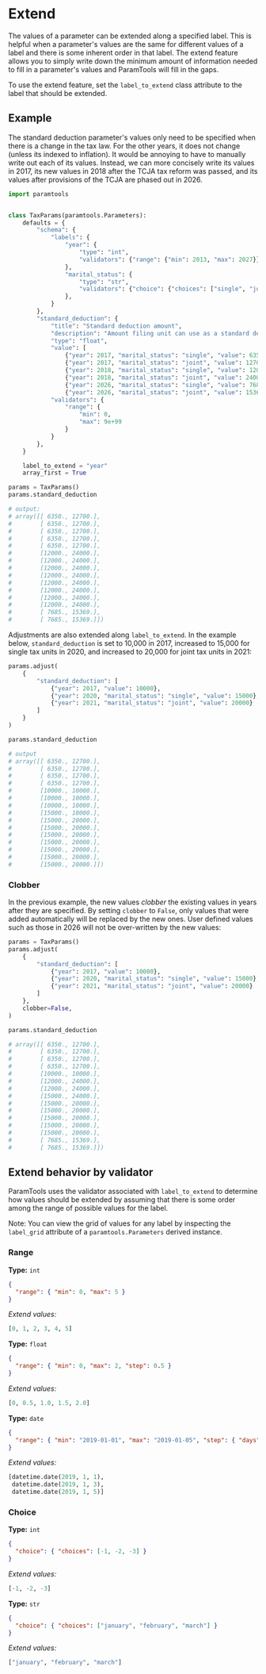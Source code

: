 # Extend

The values of a parameter can be extended along a specified label. This is helpful when a parameter's values are the same for different values of a label and there is some inherent order in that label. The extend feature allows you to simply write down the minimum amount of information needed to fill in a parameter's values and ParamTools will fill in the gaps.

To use the extend feature, set the `label_to_extend` class attribute to the label that should be extended.

## Example

The standard deduction parameter's values only need to be specified when there is a change in the tax law. For the other years, it does not change (unless its indexed to inflation). It would be annoying to have to manually write out each of its values. Instead, we can more concisely write its values in 2017, its new values in 2018 after the TCJA tax reform was passed, and its values after provisions of the TCJA are phased out in 2026.

```python
import paramtools


class TaxParams(paramtools.Parameters):
    defaults = {
        "schema": {
            "labels": {
                "year": {
                    "type": "int",
                    "validators": {"range": {"min": 2013, "max": 2027}}
                },
                "marital_status": {
                    "type": "str",
                    "validators": {"choice": {"choices": ["single", "joint"]}}
                },
            }
        },
        "standard_deduction": {
            "title": "Standard deduction amount",
            "description": "Amount filing unit can use as a standard deduction.",
            "type": "float",
            "value": [
                {"year": 2017, "marital_status": "single", "value": 6350},
                {"year": 2017, "marital_status": "joint", "value": 12700},
                {"year": 2018, "marital_status": "single", "value": 12000},
                {"year": 2018, "marital_status": "joint", "value": 24000},
                {"year": 2026, "marital_status": "single", "value": 7685},
                {"year": 2026, "marital_status": "joint", "value": 15369}],
            "validators": {
                "range": {
                    "min": 0,
                    "max": 9e+99
                }
            }
        },
    }

    label_to_extend = "year"
    array_first = True

params = TaxParams()
params.standard_deduction

# output:
# array([[ 6350., 12700.],
#        [ 6350., 12700.],
#        [ 6350., 12700.],
#        [ 6350., 12700.],
#        [ 6350., 12700.],
#        [12000., 24000.],
#        [12000., 24000.],
#        [12000., 24000.],
#        [12000., 24000.],
#        [12000., 24000.],
#        [12000., 24000.],
#        [12000., 24000.],
#        [12000., 24000.],
#        [ 7685., 15369.],
#        [ 7685., 15369.]])
```

Adjustments are also extended along `label_to_extend`. In the example below, `standard_deduction` is set to 10,000 in 2017, increased to 15,000 for single tax units in 2020, and increased to 20,000 for joint tax units in 2021:

```python
params.adjust(
    {
        "standard_deduction": [
            {"year": 2017, "value": 10000},
            {"year": 2020, "marital_status": "single", "value": 15000},
            {"year": 2021, "marital_status": "joint", "value": 20000}
        ]
    }
)

params.standard_deduction

# output
# array([[ 6350., 12700.],
#        [ 6350., 12700.],
#        [ 6350., 12700.],
#        [ 6350., 12700.],
#        [10000., 10000.],
#        [10000., 10000.],
#        [10000., 10000.],
#        [15000., 10000.],
#        [15000., 20000.],
#        [15000., 20000.],
#        [15000., 20000.],
#        [15000., 20000.],
#        [15000., 20000.],
#        [15000., 20000.],
#        [15000., 20000.]])

```

### Clobber

In the previous example, the new values _clobber_ the existing values in years after they are specified. By setting `clobber` to `False`, only values that were added automatically will be replaced by the new ones. User defined values such as those in 2026 will not be over-written by the new values:

```python
params = TaxParams()
params.adjust(
    {
        "standard_deduction": [
            {"year": 2017, "value": 10000},
            {"year": 2020, "marital_status": "single", "value": 15000},
            {"year": 2021, "marital_status": "joint", "value": 20000}
        ]
    },
    clobber=False,
)

params.standard_deduction

# array([[ 6350., 12700.],
#        [ 6350., 12700.],
#        [ 6350., 12700.],
#        [ 6350., 12700.],
#        [10000., 10000.],
#        [12000., 24000.],
#        [12000., 24000.],
#        [15000., 24000.],
#        [15000., 20000.],
#        [15000., 20000.],
#        [15000., 20000.],
#        [15000., 20000.],
#        [15000., 20000.],
#        [ 7685., 15369.],
#        [ 7685., 15369.]])
```

## Extend behavior by validator

ParamTools uses the validator associated with `label_to_extend` to determine how values should be extended by assuming that there is some order among the range of possible values for the label.

Note: You can view the grid of values for any label by inspecting the `label_grid` attribute of a `paramtools.Parameters` derived instance.

### Range

**Type:** `int`

```json
{
  "range": { "min": 0, "max": 5 }
}
```

_Extend values:_

```python
[0, 1, 2, 3, 4, 5]
```

**Type:** `float`

```json
{
  "range": { "min": 0, "max": 2, "step": 0.5 }
}
```

_Extend values:_

```python
[0, 0.5, 1.0, 1.5, 2.0]
```

**Type:** `date`

```json
{
  "range": { "min": "2019-01-01", "max": "2019-01-05", "step": { "days": 2 } }
}
```

_Extend values:_

```python
[datetime.date(2019, 1, 1),
 datetime.date(2019, 1, 3),
 datetime.date(2019, 1, 5)]
```

### Choice

**Type:** `int`

```json
{
  "choice": { "choices": [-1, -2, -3] }
}
```

_Extend values:_

```python
[-1, -2, -3]
```

**Type:** `str`

```json
{
  "choice": { "choices": ["january", "february", "march"] }
}
```

_Extend values:_

```python
["january", "february", "march"]
```
